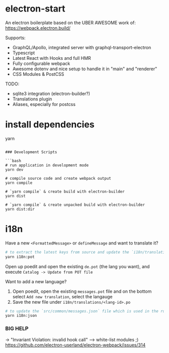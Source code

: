 # electron-start

An electron boilerplate based on the UBER AWESOME work of: https://webpack.electron.build/

Supports:

- GraphQL/Apollo, integrated server with graphql-transport-electron
- Typescript
- Latest React with Hooks and full HMR
- Fully configurable webpack
- Awesome dotenv and nice setup to handle it in "main" and "renderer"
- CSS Modules & PostCSS

TODO:

- sqlite3 integration (electron-builder?)
- Translations plugin
- Aliases, especially for postcss

# install dependencies

yarn

````

### Development Scripts

```bash
# run application in development mode
yarn dev

# compile source code and create webpack output
yarn compile

# `yarn compile` & create build with electron-builder
yarn dist

# `yarn compile` & create unpacked build with electron-builder
yarn dist:dir
````

# i18n

Have a new `<FormattedMessage>` or `defineMessage` and want to translate it?

```bash
# to extract the latest keys from source and update the `i18n/translations/messages.pot` file
yarn i18n:pot
```

Open up poedit and open the existing `de.pot` (the lang you want), and execute `Catalog -> Update from POT file`

Want to add a new language?

1. Open poedit, open the existing `messages.pot` file and on the bottom select `Add new translation`, select the langauge
2. Save the new file under `i18n/translations/<lang-id>.po`

```bash
# to update the `src/common/messages.json` file which is used in the runtime
yarn i18n:json
```

### BIG HELP

-> "Invariant Violation: invalid hook call"
--> white-list modules ;)
https://github.com/electron-userland/electron-webpack/issues/314
